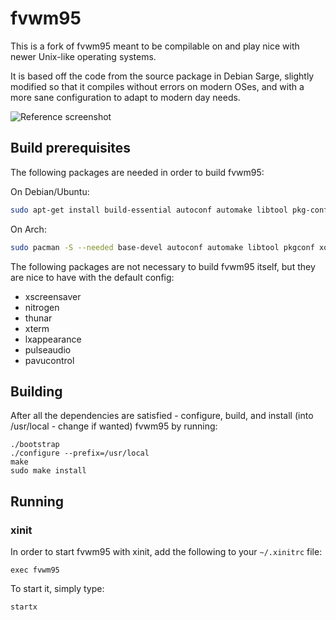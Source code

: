 # fvwm95

This is a fork of fvwm95 meant to be compilable on and play nice with newer Unix-like operating systems.

It is based off the code from the source package in Debian Sarge, slightly modified so that it compiles without errors on modern OSes, and with a more sane configuration to adapt to modern day needs.

![Reference screenshot](/screenshot.png?raw=true "Reference screenshot")

## Build prerequisites
The following packages are needed in order to build fvwm95:

On Debian/Ubuntu:
```sh
sudo apt-get install build-essential autoconf automake libtool pkg-config xorg xinit xbitmaps libx11-dev libxt-dev libxext-dev libxpm-dev libreadline-dev libxmu-headers
```

On Arch:
```sh
sudo pacman -S --needed base-devel autoconf automake libtool pkgconf xorg xorg-xinit xbitmaps libx11 libxt libxext libxpm readline libxmu
```

The following packages are not necessary to build fvwm95 itself, but
they are nice to have with the default config:

* xscreensaver
* nitrogen
* thunar
* xterm
* lxappearance
* pulseaudio
* pavucontrol

## Building
After all the dependencies are satisfied - configure, build, and
install (into /usr/local - change if wanted) fvwm95 by running:
```
./bootstrap
./configure --prefix=/usr/local
make
sudo make install
```

## Running

### xinit
In order to start fvwm95 with xinit, add the following to your
`~/.xinitrc` file:
```
exec fvwm95
```

To start it, simply type:
```
startx
```
